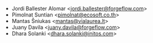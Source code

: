- Jordi Ballester Alomar \<<jordi.ballester@forgeflow.com>\>
- Pimolnat Suntian \<<pimolnat@ecosoft.co.th>\>
- Mantas Šniukas \<<mantas@vialaurea.lt>\>
- Juany Davila \<<juany.davila@forgeflow.com>\>
- Dhara Solanki \<<dhara.solanki@initos.com>\>
